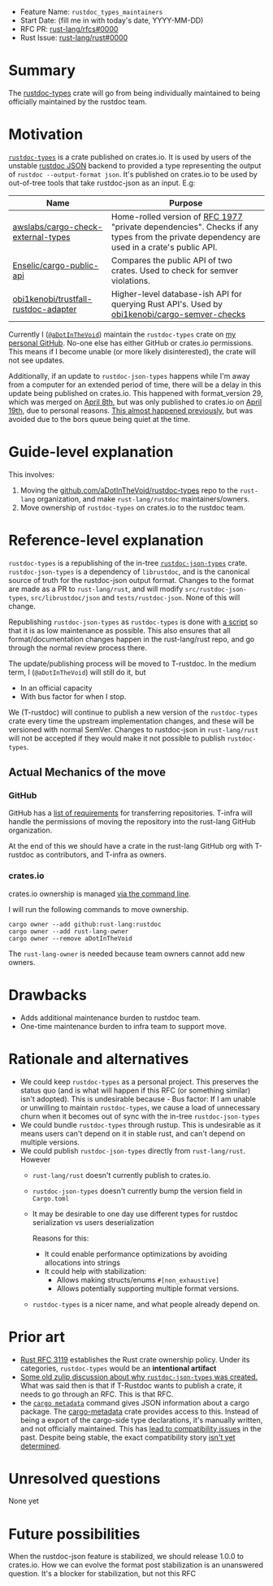 - Feature Name: `rustdoc_types_maintainers`
- Start Date: (fill me in with today's date, YYYY-MM-DD)
- RFC PR: [rust-lang/rfcs#0000](https://github.com/rust-lang/rfcs/pull/0000)
- Rust Issue: [rust-lang/rust#0000](https://github.com/rust-lang/rust/issues/0000)

# Summary
[summary]: #summary

The [rustdoc-types](https://crates.io/crates/rustdoc-types) crate will go from being individually maintained to being officially maintained by the rustdoc team.

# Motivation
[motivation]: #motivation

[`rustdoc-types`](https://crates.io/crates/rustdoc-types) is a crate published on crates.io. It is used by users of the unstable [rustdoc JSON](https://github.com/rust-lang/rust/issues/76578) backend to provided a type representing the output of `rustdoc --output-format json`.  It's published on crates.io to be used by out-of-tree tools that take rustdoc-json as an input. E.g:

| Name | Purpose |
|--|--|
| [awslabs/cargo-check-external-types] | Home-rolled version of [RFC 1977] "private dependencies". Checks if any types from the private dependency are used in a crate's public API. |
| [Enselic/cargo-public-api] | Compares the public API of two crates. Used to check for semver violations. |
| [obi1kenobi/trustfall-rustdoc-adapter] | Higher-level database-ish API for querying Rust API's. Used by [obi1kenobi/cargo-semver-checks] |

[awslabs/cargo-check-external-types]: https://github.com/awslabs/cargo-check-external-types/blob/dc15c5ee7674a495d807481402fee46fdbdbb140/Cargo.toml#L16

[Enselic/cargo-public-api]: https://github.com/Enselic/cargo-public-api/blob/19f15ce4146835691d489ec9db3518e021b638e8/public-api/Cargo.toml#L27

[obi1kenobi/trustfall-rustdoc-adapter]: https://github.com/obi1kenobi/trustfall-rustdoc-adapter/blob/92cbbf9bc6c9dfaf40bba8adfbc56c0bb7aff12f/Cargo.toml#L15

[obi1kenobi/cargo-semver-checks]: https://github.com/obi1kenobi/cargo-semver-checks

[RFC 1977]: https://rust-lang.github.io/rfcs/1977-public-private-dependencies.html

Currently I ([`@aDotInTheVoid`](https://github.com/aDotInTheVoid/)) maintain the `rustdoc-types` crate on [my personal GitHub](https://github.com/aDotInTheVoid/rustdoc-types/). No-one else has either GitHub or crates.io permissions. This means if I become unable (or more likely disinterested), the crate will not see updates.

Additionally, if an update to `rustdoc-json-types` happens while I'm away from a computer for an extended period of time, there will be a delay in this update being published on crates.io. This happened with format_version 29, which was merged on [April 8th](https://github.com/rust-lang/rust/commit/537aab7a2e7fe9cdf50b5ff18485e0793cd8db62),
but was only published to crates.io on
[April 19th](https://github.com/aDotInTheVoid/rustdoc-types/commit/ad92b911488dd42681e3dc7e496f777f556a94f6), due to personal reasons.
[This almost happened previously](https://github.com/aDotInTheVoid/rustdoc-types/issues/25), but was avoided due to the bors queue being quiet at the time.

# Guide-level explanation
[guide-level-explanation]: #guide-level-explanation

This involves:

1. Moving the [github.com/aDotInTheVoid/rustdoc-types](https://github.com/aDotInTheVoid/rustdoc-types/) repo to the `rust-lang` organization, and make `rust-lang/rustdoc` maintainers/owners.
2. Move ownership of `rustdoc-types` on crates.io to the rustdoc team.

# Reference-level explanation
[reference-level-explanation]: #reference-level-explanation

`rustdoc-types` is a republishing of the in-tree [`rustdoc-json-types`](https://github.com/rust-lang/rust/tree/b8536c1aa1973dd2438841815b1eeec129480e45/src/rustdoc-json-types) crate. `rustdoc-json-types` is a dependency of `librustdoc`, and is the canonical source of truth for the rustdoc-json output format. Changes to the format are made as a PR to `rust-lang/rust`, and will modify `src/rustdoc-json-types`, `src/librustdoc/json` and `tests/rustdoc-json`. None of this will change.

Republishing `rustdoc-json-types` as `rustdoc-types` is done with [a script](https://github.com/aDotInTheVoid/rustdoc-types/blob/17cbe9f8f07de954261dbb9536c394381770de7b/update.sh) so that it is as low maintenance as possible. This also ensures that all format/documentation changes happen in the rust-lang/rust repo, and go through the normal review process there.

The update/publishing process will be moved to T-rustdoc. In the medium term, I (`@aDotInTheVoid`) will still do it, but
- In an official capacity
- With bus factor for when I stop.

We (T-rustdoc) will continue to publish a new version of the `rustdoc-types` crate
every time the upstream implementation changes, and these will be versioned with
normal SemVer. Changes to rustdoc-json in `rust-lang/rust` will not be accepted
if they would make it not possible to publish `rustdoc-types`.

## Actual Mechanics of the move

### GitHub

GitHub has a [list of requirements](https://docs.github.com/en/repositories/creating-and-managing-repositories/transferring-a-repository) for transferring repositories. T-infra will handle the permissions of moving the repository into the rust-lang GitHub organization.

At the end of this we should have a crate in the rust-lang GitHub org with T-rustdoc as contributors, and T-infra as owners.

### crates.io

crates.io ownership is managed [via the command line](https://doc.rust-lang.org/cargo/reference/publishing.html#cargo-owner).

I will run the following commands to move ownership.

```
cargo owner --add github:rust-lang:rustdoc
cargo owner --add rust-lang-owner
cargo owner --remove aDotInTheVoid
```

The `rust-lang-owner` is needed because team owners cannot add new owners. 

# Drawbacks
[drawbacks]: #drawbacks

- Adds additional maintenance burden to rustdoc team.
- One-time maintenance burden to infra team to support move.


# Rationale and alternatives
[rationale-and-alternatives]: #rationale-and-alternatives

- We could keep `rustdoc-types` as a personal project. This preserves the status quo (and is what will happen if this RFC (or something similar) isn't adopted). This is undesirable because
      - Bus factor: If I am unable or unwilling to maintain `rustdoc-types`, we cause a load of unnecessary churn when it becomes out of sync with the in-tree `rustdoc-json-types`
- We could bundle `rustdoc-types` through rustup. This is undesirable as it means users can't depend on it in stable rust, and can't depend on multiple versions.
- We could publish `rustdoc-json-types` directly from `rust-lang/rust`. However
   - `rust-lang/rust` doesn't currently publish to crates.io.
   - `rustdoc-json-types` doesn't currently bump the version field in `Cargo.toml`
   - It may be desirable to one day use different types for rustdoc serialization vs users deserialization

     Reasons for this:
     - It could enable performance optimizations by avoiding allocations into strings
     - It could help with stabilization:
       - Allows making structs/enums `#[non_exhaustive]`
       - Allows potentially supporting multiple format versions.
   - `rustdoc-types` is a nicer name, and what people already depend on.

# Prior art
[prior-art]: #prior-art

- [Rust RFC 3119](https://rust-lang.github.io/rfcs/3119-rust-crate-ownership.html) establishes the Rust crate ownership policy. Under its categories, `rustdoc-types` would be an **intentional artifact**
- [Some old zulip discussion about why `rustdoc-json-types` was created.](https://rust-lang.zulipchat.com/#narrow/stream/266220-t-rustdoc/topic/JSON.20Format/near/223685843) What was said then is that if T-Rustdoc wants to publish a crate, it needs to go through an RFC. This is that RFC.
- the [`cargo
  metadata`](https://doc.rust-lang.org/cargo/commands/cargo-metadata.html)
  command gives JSON information about a cargo package. The
  [cargo-metadata](https://docs.rs/cargo_metadata/latest/cargo_metadata/) crate
  provides access to this. Instead of being a export of the cargo-side type declarations,
  it's manually written, and not officially maintained. This has [lead to compatibility issues](https://github.com/oli-obk/cargo_metadata/issues/240)
  in the past. Despite being stable, the exact compatibility story [isn't yet determined](https://github.com/rust-lang/cargo/issues/12377).

# Unresolved questions
[unresolved-questions]: #unresolved-questions

None yet

# Future possibilities
[future-possibilities]: #future-possibilities

When the rustdoc-json feature is stabilized, we should release 1.0.0 to crates.io. How we can evolve the format post stabilization is an unanswered question. It's a blocker for stabilization, but not this RFC

